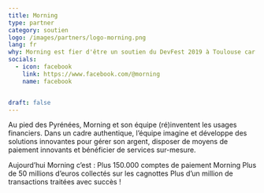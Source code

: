 ```yaml
---
title: Morning
type: partner
category: soutien
logo: /images/partners/logo-morning.png
lang: fr
why: Morning est fier d'être un soutien du DevFest 2019 à Toulouse car c'est un évènement incontournable pour les développeurs ! En d'autres mots DevFest is the place to be !
socials:
  - icon: facebook
    link: https://www.facebook.com/@morning
    name: facebook


draft: false
---
```

Au pied des Pyrénées, Morning et son équipe (ré)inventent les usages financiers. Dans un cadre authentique, l’équipe imagine et développe des solutions innovantes pour gérer son argent, disposer de moyens de paiement innovants et bénéficier de services sur-mesure.
 
Aujourd’hui Morning c’est :
Plus 150.000 comptes de paiement Morning
Plus de 50 millions d’euros collectés sur les cagnottes
Plus d’un million de transactions traitées avec succès !
